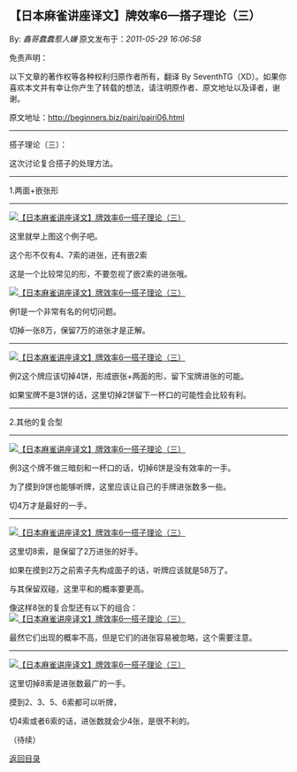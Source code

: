 ## 【日本麻雀讲座译文】牌效率6—搭子理论（三）

By: *鑫哥蠢蠢惹人嫌* 原文发布于：*2011-05-29 16:06:58*

免责声明：

以下文章的著作权等各种权利归原作者所有，翻译 By
SeventhTG（XD）。如果你喜欢本文并有幸让你产生了转载的想法，请注明原作者、原文地址以及译者，谢谢。

原文地址：http://beginners.biz/pairi/pairi06.html

------------------------------------------------------------------------------------

搭子理论（三）：

这次讨论复合搭子的处理方法。

------------------------------------------------------------------------------------

1.两面+嵌张形

------------------------------------------------------------------------------------
[![【日本麻雀讲座译文】牌效率6&mdash;搭子理论（三）](http://s15.sinaimg.cn/middle/7f78b76fg76d6faedb75e&amp;690)](http://photo.blog.sina.com.cn/showpic.html#blogid=7f78b76f0100rvbt&url=http://s15.sinaimg.cn/orignal/7f78b76fg76d6faedb75e)

这里就举上图这个例子吧。

这个形不仅有4、7索的进张，还有嵌2索

这是一个比较常见的形，不要忽视了嵌2索的进张哦。

[![【日本麻雀讲座译文】牌效率6&mdash;搭子理论（三）](http://s9.sinaimg.cn/middle/7f78b76fga465d2182f38&amp;690)](http://photo.blog.sina.com.cn/showpic.html#blogid=7f78b76f0100rvbt&url=http://s9.sinaimg.cn/orignal/7f78b76fga465d2182f38)

例1是一个非常有名的何切问题。

切掉一张8万，保留7万的进张才是正解。

------------------------------------------------------------------------------------
[![【日本麻雀讲座译文】牌效率6&mdash;搭子理论（三）](http://s13.sinaimg.cn/middle/7f78b76fg76d6fbc90ebc&amp;690)](http://photo.blog.sina.com.cn/showpic.html#blogid=7f78b76f0100rvbt&url=http://s13.sinaimg.cn/orignal/7f78b76fg76d6fbc90ebc)

例2这个牌应该切掉4饼，形成嵌张+两面的形，留下宝牌进张的可能。

如果宝牌不是3饼的话，这里切掉2饼留下一杯口的可能性会比较有利。

------------------------------------------------------------------------------------

2.其他的复合型

------------------------------------------------------------------------------------
[![【日本麻雀讲座译文】牌效率6&mdash;搭子理论（三）](http://s4.sinaimg.cn/middle/7f78b76fg76d6fd2869b3&amp;690)](http://photo.blog.sina.com.cn/showpic.html#blogid=7f78b76f0100rvbt&url=http://s4.sinaimg.cn/orignal/7f78b76fg76d6fd2869b3)

例3这个牌不做三暗刻和一杯口的话，切掉6饼是没有效率的一手。

为了摸到9饼也能够听牌，这里应该让自己的手牌进张数多一些。

切4万才是最好的一手。

------------------------------------------------------------------------------------
[![【日本麻雀讲座译文】牌效率6&mdash;搭子理论（三）](http://s7.sinaimg.cn/middle/7f78b76fga465ed5b3826&amp;690)](http://photo.blog.sina.com.cn/showpic.html#blogid=7f78b76f0100rvbt&url=http://s7.sinaimg.cn/orignal/7f78b76fga465ed5b3826)

这里切8索，是保留了2万进张的好手。

如果在摸到2万之前索子先构成面子的话，听牌应该就是58万了。

与其保留双碰，这里平和的概率要更高。

像这样8张的复合型还有以下的组合：
[![【日本麻雀讲座译文】牌效率6&mdash;搭子理论（三）](http://s12.sinaimg.cn/middle/7f78b76fg76d700c5a37b&amp;690)](http://photo.blog.sina.com.cn/showpic.html#blogid=7f78b76f0100rvbt&url=http://s12.sinaimg.cn/orignal/7f78b76fg76d700c5a37b)

最然它们出现的概率不高，但是它们的进张容易被忽略，这个需要注意。

------------------------------------------------------------------------------------
[![【日本麻雀讲座译文】牌效率6&mdash;搭子理论（三）](http://s8.sinaimg.cn/middle/7f78b76fga4660b02fff7&amp;690)](http://photo.blog.sina.com.cn/showpic.html#blogid=7f78b76f0100rvbt&url=http://s8.sinaimg.cn/orignal/7f78b76fga4660b02fff7)

这里切掉8索是进张数最广的一手。

摸到2、3、5、6索都可以听牌，

切4索或者6索的话，进张数就会少4张，是很不利的。

（待续）

[返回目录](index.html)
